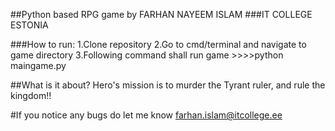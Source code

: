 ##Python based RPG game by FARHAN NAYEEM ISLAM 
###IT COLLEGE ESTONIA

###How to run:
1.Clone repository
2.Go to cmd/terminal and navigate to game directory
3.Following command shall run game  >>>>python maingame.py

##What is it about?
Hero's mission is to murder the Tyrant ruler, and rule the kingdom!!

#If you notice any bugs do let me know farhan.islam@itcollege.ee
